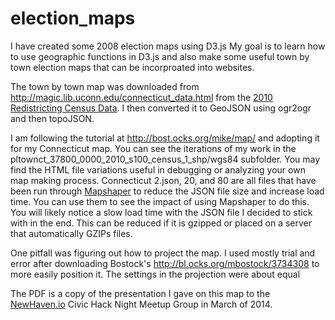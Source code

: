 # election_maps

I have created some 2008 election maps using D3.js  My goal is to learn how to use geographic functions in D3.js and also make some useful town by town election maps that can be incorproated into websites.

The town by town map was downloaded from http://magic.lib.uconn.edu/connecticut_data.html from the [2010 
Redistricting Census Data](http://magic.lib.uconn.edu/magic_2/vector/37800/townct_37800_0000_2010_s100_census_1_shp.zip). I then converted it to GeoJSON using ogr2ogr and then topoJSON. 

I am following the tutorial at http://bost.ocks.org/mike/map/ and adopting it for my Connecticut map. You can see the iterations of my work in the pltownct_37800_0000_2010_s100_census_1_shp/wgs84 subfolder. You may find the HTML file variations useful in debugging or analyzing your own map making process. Connecticut 2.json, 20, and 80 are all files that have been run through [Mapshaper](http://mapshaper.org) to reduce the JSON file size and increase load time. You can use them to see the impact of using Mapshaper to do this. You will likely notice a slow load time with the JSON file I decided to stick with in the end. This can be reduced if it is gzipped or placed on a server that automatically GZIPs files.

One pitfall was figuring out how to project the map. I used mostly trial and error after downloading Bostock's
http://bl.ocks.org/mbostock/3734308 to more easily position it. The settings in the projection were about equal

The PDF is a copy of the presentation I gave on this map to the [NewHaven.io](http://www.newhaven.io) Civic Hack Night Meetup Group in March of 2014.
